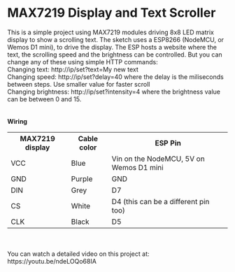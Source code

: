# MAX7219 Display and Text Scroller
This is a simple project using MAX7219 modules driving 8x8 LED matrix display to show a scrolling text. The sketch uses a ESP8266 (NodeMCU, or Wemos D1 mini), to drive the display. The ESP hosts a website where the text, the scrolling speed and the brightness can be controlled. But you can change any of these using simple HTTP commands:<br/>
Changing text: http://ip/set?text=My new text<br/>
Changing speed: http://ip/set?delay=40 where the delay is the miliseconds between steps. Use smaller value for faster scroll<br/>
Changing brightness: http://ip/set?intensity=4 where the brightness value can be between 0 and 15.<br/>
<br/><br/>
<b>Wiring</b><br/>
<table>
<tr><th>MAX7219 display</th><th>Cable color</th><th>ESP Pin</tr>
  <tr><td>VCC</td><td>Blue</td><td>Vin on the NodeMCU, 5V on Wemos D1 mini</td></tr>
<tr><td>GND</td><td>Purple</td><td>GND</td></tr>
<tr><td>DIN</td><td>Grey</td><td>D7</td></tr>
<tr><td>CS</td><td>White</td><td>D4 (this can be a different pin too)</td></tr>
<tr><td>CLK</td><td>Black</td><td>D5</td></tr>
</table>
<br/><br/>
You can watch a detailed video on this project at: https://youtu.be/ndeLOQo68IA
